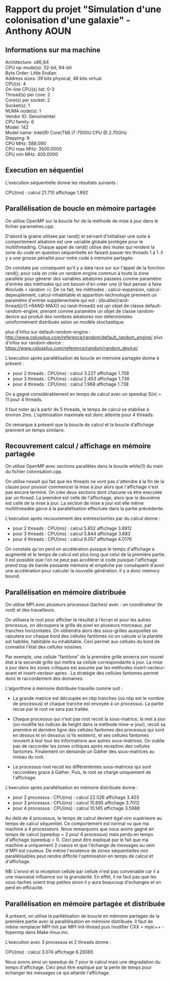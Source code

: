# Rapport du projet "Simulation d'une colonisation d'une galaxie" - Anthony AOUN

## Informations sur ma machine

Architecture:                    x86_64 \
CPU op-mode(s):                  32-bit, 64-bit \
Byte Order:                      Little Endian \
Address sizes:                   39 bits physical, 48 bits virtual \
CPU(s):                          4 \
On-line CPU(s) list:             0-3 \
Thread(s) per core:              2 \
Core(s) per socket:              2 \
Socket(s):                       1 \
NUMA node(s):                    1 \
Vendor ID:                       GenuineIntel \
CPU family:                      6 \
Model:                           142 \
Model name:                      Intel(R) Core(TM) i7-7500U CPU @ 2.70GHz \
Stepping:                        9 \
CPU MHz:                         588.090 \
CPU max MHz:                     3500.0000 \
CPU min MHz:                     400.0000 

## Execution en séquentiel

L'execution séquentielle donne les résultats suivants : 

CPU(ms) : calcul 21.710  affichage 1.892

## Parallélisation de boucle en mémoire partagée

On utilise OpenMP sur la boucle for de la méthode de mise à jour dans le fichier parametres.cpp.

D'abord la graine utilisée par rand() et servant d'initialiser une suite à comportement aléatoire est une variable 
globale protégée pour le multithreading. Chaque appel de rand() utilise des mutex qui rendent la zone du code en 
question séquentielle en faisant passer les threads 1 à 1. Il y a une grosse pénalité pour notre code à mémoire partagée.

On constate par conséquent qu'il y a data race sur sur l'appel de la fonction rand(); pour cela on crèe un random engine
commun à toute la zone parallèle pour générer des variables aléatoires passées comme paramètre d'entrée des
méthodes qui ont besoin d'en créer une (il faut penser à faire #include < random >). De ce fait, les méthodes : 
calcul-expansion, calcul-depeuplement, calcul-inhabitable et apparition-technologie prennent un paramètre d'entrée 
supplémentaire qui est :
(double)(rand-thread()/(1.*RAND-MAX)) où rand-thread() est ujn objet de classe default-random-engine, 
prenant comme paramètre un objet de classe random-device qui produit des nombres aléatoires non déterministes
unioformément distribués selon un modèle stochastique.

plus d'infos sur default-random-engine : http://www.cplusplus.com/reference/random/default_random_engine/
plus d'infos sur random-device : https://www.cplusplus.com/reference/random/random_device/

L'execution après parallélisation de boucle en mémoire partagée donne à présent :

- pour 2 threads : CPU(ms) : calcul 3.227  affichage 1.708
- pour 3 threads : CPU(ms) : calcul 2.453  affichage 1.736
- pour 4 threads : CPU(ms) : calcul 1.968  affichage 1.738

On a gagné considérablement en temps de calcul avec un speedup S(n) = 11 pour 4 threads.

Il faut noter qu'à partir de 5 threads, le temps de calcul se stabilise à environ 2ms. L'optimisation maximale est 
donc atteinte pour 4 threads.
 
On remarque à présent que la boucle de calcul et la boucle d’affichage prennent un temps similaire.

## Recouvrement calcul / affichage en mémoire partagée

On utilise OpenMP avec sections parallèles dans la boucle while(1) du main du fichier colonisation.cpp.

On utilise nowait qui fait que les threads ne vont pas s'attendre à la fin de la clause pour pouvoir commencer 
la mise à jour alors que l'affichage n'est pas encore terminé. On crèe deux sections dont chacune va être executée
par un thread. La première est celle de l'affochage, alors que la deuxième est celle de la mise à jour. La section de 
mise à jour est elle même multithreadée garce à la parallélisation effectuée dans la partie précédente.

L'execution après recouvrement des entrées/sorties par du calcul donne :

- pour 2 threads : CPU(ms) : calcul 5.852  affichage 3.8912
- pour 3 threads : CPU(ms) : calcul 5.844  affichage 3.683
- pour 4 threads : CPU(ms) : calcul 6.057  affichage 4.0176

On constate qu'on perd en accélération puisque le temps d'affichage a augmenté et le temps de calcul est plus long que
celui de la première partie. Il est possible que l'on ne peut pas accélérer le code puisque l'affichage prend trop de bande
passante mémoire et empêche par conséquent d'avoir une accélération pour calculer la nouvelle génération. Il y a donc 
memory bound.

## Parallélisation en mémoire distribuée

On utilise MPI avec plusieurs processus (taches) avec : un coordinateur (le root) et des travailleurs.

On utilisera le root pour afficher le résultat à l’écran et pour les autres processus, on découpera la grille de pixel 
en plusieurs morceaux, par tranches horizontales. On obtiendra alors des sous-grilles auxquelles on rajoutera sur chaque 
bord des cellules fantômes où on calcule si la planète est habitée, habitable ou inhabitable. Ceci permet aux cellules
du bord de connaitre l'état des cellules voisines.

Par exemple, une cellule “fantôme” de la première grille enverra son nouvel état à la seconde grille qui mettra sa cellule 
correspondante à jour. La mise à jour dans les zones critiques est assurée par les méthodes insert-vecteur-avant et
insert-vecteur-apres . La stratégie des cellules fantomes permet donc le raccordement des domaines.

L'algorithme à mémoire distribuée travaille comme suit :

- La grande matrice est découpée en nbp tranches (où nbp est le nombre de processus) et chaque tranche est envoyée à un processus.
La partie recue par le root ne sera pas traitée. 

- Chaque processus qui n'est pas root recoit la sous-matrice, la met à jour (on modifie les indices de height dans la méthode 
mise-a-jour), recoit sa première et dernière ligne des cellules fantomes des processus qui sont en dessus et en dessous (s'ils 
existent), et ses cellules fantomes revoient à leur tour les informations aux autres sous-matrices. On oublie pas de raccorder 
les zones critiques après reception des cellules fantomes. Finalement on demande un Gather des sous-matrices au niveau du root. 

- Le processus root recoit les différententes sous-matrices qui sont raccordées grace à Gather. Puis, le root se charge uniquement 
de l'affichage.


L'execution après parallélisation en mémoire distribuée donne :

- pour 2 processus : CPU(ms) : calcul 22.526  affichage 3.403
- pour 3 processus : CPU(ms) : calcul 15.695  affichage 3.7012
- pour 4 processus : CPU(ms) : calcul 10.145  affichage 3.5988

Au delà de 4 processus, le temps de calcul devient égal vire supérieure au temps de calcul séquentiel. Ce comportement est normal
vu que ma machine a 4 processeurs.
Nous remarquons que nous avons gagné en temps de calcul (speedup = 2 pour 4 processus) mais perdu en temps d'affichage (speedup < 1).
Ceci peut être expliqué par le fait que ma machine a uniquement 2 coeurs et que l'échange de messages au sein d'MPI est
couteux. De même l'existence de zones séquentielles non parallélisables peut rendre difficile l'optimisation en temps de
calcul et d'affichage.

NB: L'envoi et la réception cellule par cellule n'est pas convenable car il a une mauvaise influence sur la granularité.
En effet, il ne faut pas que les sous-taches soient trop petites sinon il y aura beaucoup d'echanges et on perd en efficacité.

## Parallélisation en mémoire partagée et distribuée

À présent, on utilise la parllélisation de boucle en mémoire partagée de la première partie avec la parallélisation en mémoire 
distribuée. Il faut de même remplacer MPI-Init par MPI-Init-thread puis modifier CXX = mpic++ -fopenmp dans Make-linux.inc.

L'execution avec 3 processus et 2 threads donne :

CPU(ms) : calcul 3.074  affichage 6.29365

Nous avons ainsi un speedup de 7 pour le calcul mais une dégradation du temps d'affichage. Ceci peut être expliqué par la perte de
temps pour échanger les messages ce qui attarde l'affichage.










